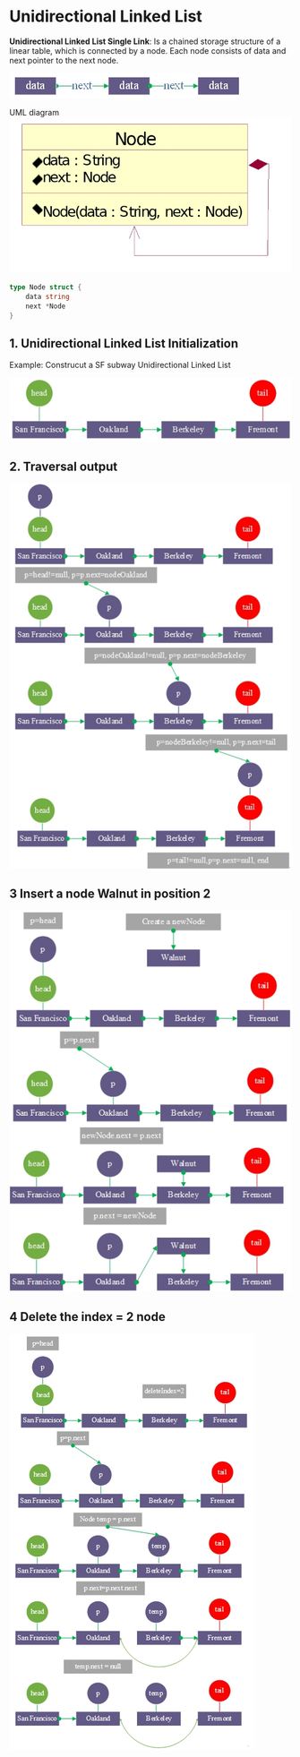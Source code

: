 # Unidirectional Linked List

**Unidirectional Linked List Single Link**:
Is a chained storage structure of a linear table, which is connected by a node. Each node consists of data and next pointer to the next node.

![](example%20linked%20list.png)

UML diagram\
![](uml%20linked%20list.png)

```go
type Node struct {
    data string
    next *Node
}
```

## 1. Unidirectional Linked List Initialization

Example: Construcut a SF subway Unidirectional Linked List

![hint](SF%20subway.png)

## 2. Traversal output

![traversal](traversal.png)

## 3 Insert a node Walnut in position 2

![](insert.png)

## 4 Delete the index = 2 node

![](delete.png)